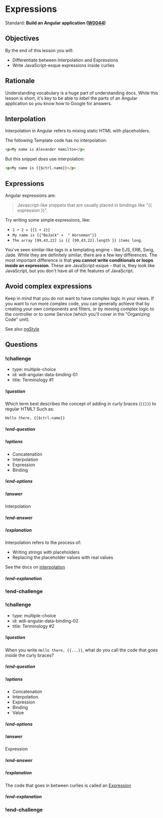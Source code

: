 # Expressions

Standard: **Build an Angular application (<a href="#">W0044</a>)**

## Objectives

By the end of this lesson you will:

- Differentiate between Interpolation and Expressions
- Write JavaScript-esque expressions inside curlies

## Rationale

Understanding vocabulary is a huge part of understanding docs.  While this lesson is short, it's key to be able to _label_ the parts of an Angular application so you know how to Google for answers.

## Interpolation

Interpolation in Angular refers to mixing static HTML with placeholders.

The following Template code has no interpolation:

```html
<p>My name is Alexander Hamilton</p>
```

But this snippet _does_ use interpolation:

```html
<p>My name is {{$ctrl.name}}</p>
```

## Expressions

Angular expressions are:

> Javascript-like snippets that are usually placed in bindings like "{{ expression }}".

Try writing some simple expressions, like:

* `1 + 2 = {{1 + 2}}`
* `My name is {{"BoJack" +  " Horseman"}}`
* `The array [99,43,22] is {{ [99,43,22].length }} items long.`

You've seen similar-like tags in a templating engine - like EJS, ERB, Swig, Jade. While they are definitely similar, there are a few key differences. The most important difference is that **you cannot write conditionals or loops inside an expression**.  These are JavaScript-esque - that is, they look like JavaScript, but you don't have all of the features of JavaScript.

## Avoid complex expressions

Keep in mind that you do not want to have complex logic in your views. If you want to run more complex code, you can generally achieve that by creating your own components and filters, or by moving complex logic to the controller or to some Service (which you'll cover in the "Organizing Code" unit).

See also [ngStyle](https://docs.angularjs.org/api/ng/directive/ngStyle)

## Questions

### !challenge
* type: multiple-choice
* id: wdi-angular-data-binding-01
* title: Terminology #1

##### !question
Which term best describes the concept of adding in curly braces (`{{}}`) to regular HTML?  Such as:

```
Hello there, {{$ctrl.name}}
```
##### !end-question

##### !options
- Concatenation
- Interpolation
- Expression
- Binding
##### !end-options

##### !answer
Interpolation
##### !end-answer

##### !explanation
Interpolation refers to the process of:

- Writing strings with placeholders
- Replacing the placeholder values with real values

See the docs on [interpolation](https://docs.angularjs.org/guide/interpolation)
##### !end-explanation
### !end-challenge


### !challenge
* type: multiple-choice
* id: wdi-angular-data-binding-02
* title: Terminology #2

##### !question
When you write `Hello there, {{...}}`, what do you call the code that goes _inside_ the curly braces?
##### !end-question

##### !options
- Concatenation
- Interpolation
- Expression
- Binding
- Value
##### !end-options

##### !answer
Expression
##### !end-answer

##### !explanation
The code that goes in between curlies is called an [Expression](https://docs.angularjs.org/guide/expression)
##### !end-explanation
### !end-challenge

